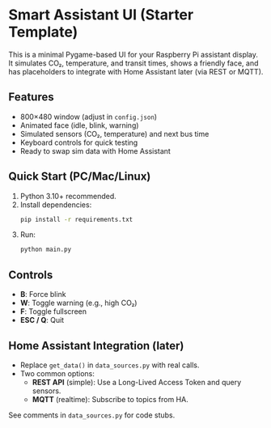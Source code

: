 # Smart Assistant UI (Starter Template)

This is a minimal Pygame-based UI for your Raspberry Pi assistant display. It simulates
CO₂, temperature, and transit times, shows a friendly face, and has placeholders to
integrate with Home Assistant later (via REST or MQTT).

## Features
- 800×480 window (adjust in `config.json`)
- Animated face (idle, blink, warning)
- Simulated sensors (CO₂, temperature) and next bus time
- Keyboard controls for quick testing
- Ready to swap sim data with Home Assistant

## Quick Start (PC/Mac/Linux)
1. Python 3.10+ recommended.
2. Install dependencies:
   ```bash
   pip install -r requirements.txt
   ```
3. Run:
   ```bash
   python main.py
   ```

## Controls
- **B**: Force blink
- **W**: Toggle warning (e.g., high CO₂)
- **F**: Toggle fullscreen
- **ESC / Q**: Quit

## Home Assistant Integration (later)
- Replace `get_data()` in `data_sources.py` with real calls.
- Two common options:
  - **REST API** (simple): Use a Long-Lived Access Token and query sensors.
  - **MQTT** (realtime): Subscribe to topics from HA.

See comments in `data_sources.py` for code stubs.

